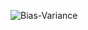 ![Bias-Variance](https://user-images.githubusercontent.com/26361028/93553067-bcb77280-f98f-11ea-86f3-5a1faf65844c.png)
